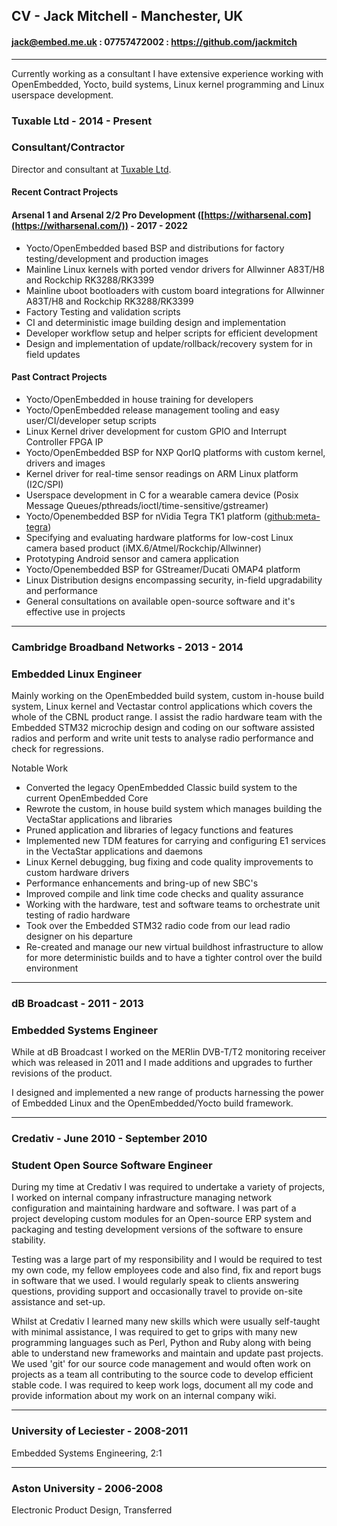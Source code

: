## CV - Jack Mitchell - Manchester, UK

#### jack@embed.me.uk : 07757472002 : https://github.com/jackmitch
---

Currently working as a consultant I have extensive experience working with OpenEmbedded, Yocto, build systems, Linux kernel programming and Linux userspace development.

### Tuxable Ltd - 2014 - Present
### Consultant/Contractor

Director and consultant at [Tuxable Ltd](http://www.tuxable.co.uk).

#### Recent Contract Projects

#### Arsenal 1 and Arsenal 2/2 Pro Development ([https://witharsenal.com](https://witharsenal.com/)) - 2017 - 2022

- Yocto/OpenEmbedded based BSP and distributions for factory testing/development and production images
- Mainline Linux kernels with ported vendor drivers for Allwinner A83T/H8 and Rockchip RK3288/RK3399
- Mainline uboot bootloaders with custom board integrations for Allwinner A83T/H8 and Rockchip RK3288/RK3399
- Factory Testing and validation scripts
- CI and deterministic image building design and implementation
- Developer workflow setup and helper scripts for efficient development
- Design and implementation of update/rollback/recovery system for in field updates

#### Past Contract Projects

- Yocto/OpenEmbedded in house training for developers
- Yocto/OpenEmbedded release management tooling and easy user/CI/developer setup scripts
- Linux Kernel driver development for custom GPIO and Interrupt Controller FPGA IP
- Yocto/OpenEmbedded BSP for NXP QorIQ platforms with custom kernel, drivers and images
- Kernel driver for real-time sensor readings on ARM Linux platform (I2C/SPI)
- Userspace development in C for a wearable camera device (Posix Message Queues/pthreads/ioctl/time-sensitive/gstreamer)
- Yocto/Openembedded BSP for nVidia Tegra TK1 platform ([github:meta-tegra](https://github.com/madisongh/meta-tegra))
- Specifying and evaluating hardware platforms for low-cost Linux camera based product (iMX.6/Atmel/Rockchip/Allwinner)
- Prototyping Android sensor and camera application
- Yocto/Openembedded BSP for GStreamer/Ducati OMAP4 platform
- Linux Distribution designs encompassing security, in-field upgradability and performance
- General consultations on available open-source software and it's effective use in projects

---

### Cambridge Broadband Networks - 2013 - 2014
### Embedded Linux Engineer

Mainly working on the OpenEmbedded build system, custom in-house build system, Linux kernel and Vectastar control applications which covers the whole of the CBNL product range. I assist the radio hardware team with the Embedded STM32 microchip design and coding on our software assisted radios and perform and write unit tests to analyse radio performance and check for regressions.

Notable Work
- Converted the legacy OpenEmbedded Classic build system to the current OpenEmbedded Core
- Rewrote the custom, in house build system which manages building the VectaStar applications and libraries
- Pruned application and libraries of legacy functions and features
- Implemented new TDM features for carrying and configuring E1 services in the VectaStar applications and daemons
- Linux Kernel debugging, bug fixing and code quality improvements to custom hardware drivers
- Performance enhancements and bring-up of new SBC's
- Improved compile and link time code checks and quality assurance
- Working with the hardware, test and software teams to orchestrate unit testing of radio hardware
- Took over the Embedded STM32 radio code from our lead radio designer on his departure
- Re-created and manage our new virtual buildhost infrastructure to allow for more deterministic builds and to have a tighter control over the build environment

---

### dB Broadcast - 2011 - 2013
### Embedded Systems Engineer

While at dB Broadcast I worked on the MERlin DVB-T/T2 monitoring receiver which was released in 2011 and I made additions and upgrades to further revisions of the product.

I designed and implemented a new range of products harnessing the power of Embedded Linux and the OpenEmbedded/Yocto build framework.

---

### Credativ - June 2010 - September 2010
### Student Open Source Software Engineer

During my time at Credativ I was required to undertake a variety of projects, I worked on internal company infrastructure managing network configuration and maintaining hardware and software. I was part of a project developing custom modules for an Open-source ERP system and packaging and testing development versions of the software to ensure stability.

Testing was a large part of my responsibility and I would be required to test my own code, my fellow employees code and also find, fix and report bugs in software that we used. I would regularly speak to clients answering questions, providing support and occasionally travel to provide on-site assistance and set-up.

Whilst at Credativ I learned many new skills which were usually self-taught with minimal assistance, I was required to get to grips with many new programming languages such as Perl, Python and Ruby along with being able to understand new frameworks and maintain and update past projects. We used 'git' for our source code management and would often work on projects as a team all contributing to the source code to develop efficient stable code. I was required to keep work logs, document all my code and provide information about my work on an internal company wiki.

---

### University of Leciester - 2008-2011
Embedded Systems Engineering, 2:1

---

### Aston University - 2006-2008
Electronic Product Design, Transferred
